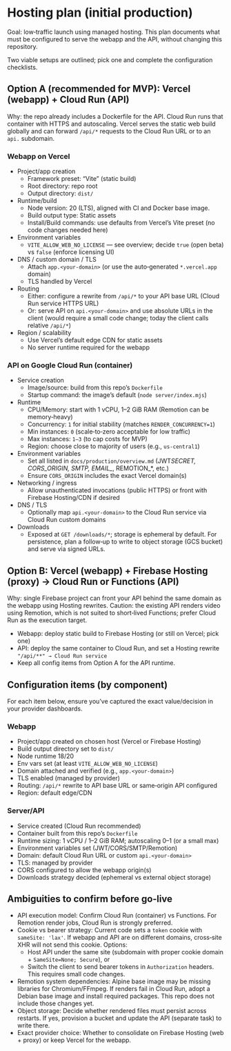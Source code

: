 # Hosting plan (initial production)

Goal: low‑traffic launch using managed hosting. This plan documents what must be configured to serve the webapp and the API, without changing this repository.

Two viable setups are outlined; pick one and complete the configuration checklists.

## Option A (recommended for MVP): Vercel (webapp) + Cloud Run (API)

Why: the repo already includes a Dockerfile for the API. Cloud Run runs that container with HTTPS and autoscaling. Vercel serves the static web build globally and can forward `/api/*` requests to the Cloud Run URL or to an `api.` subdomain.

### Webapp on Vercel

- Project/app creation
  - Framework preset: “Vite” (static build)
  - Root directory: repo root
  - Output directory: `dist/`
- Runtime/build
  - Node version: 20 (LTS), aligned with CI and Docker base image.
  - Build output type: Static assets
  - Install/Build commands: use defaults from Vercel’s Vite preset (no code changes needed here)
- Environment variables
  - `VITE_ALLOW_WEB_NO_LICENSE` — see overview; decide `true` (open beta) vs `false` (enforce licensing UI)
- DNS / custom domain / TLS
  - Attach `app.<your-domain>` (or use the auto‑generated `*.vercel.app` domain)
  - TLS handled by Vercel
- Routing
  - Either: configure a rewrite from `/api/*` to your API base URL (Cloud Run service HTTPS URL)
  - Or: serve API on `api.<your-domain>` and use absolute URLs in the client (would require a small code change; today the client calls relative `/api/*`)
- Region / scalability
  - Use Vercel’s default edge CDN for static assets
  - No server runtime required for the webapp

### API on Google Cloud Run (container)

- Service creation
  - Image/source: build from this repo’s `Dockerfile`
  - Startup command: the image’s default (`node server/index.mjs`)
- Runtime
  - CPU/Memory: start with 1 vCPU, 1–2 GiB RAM (Remotion can be memory‑heavy)
  - Concurrency: `1` for initial stability (matches `RENDER_CONCURRENCY=1`)
  - Min instances: `0` (scale‑to‑zero acceptable for low traffic)
  - Max instances: `1–3` (to cap costs for MVP)
  - Region: choose close to majority of users (e.g., `us-central1`)
- Environment variables
  - Set all listed in `docs/production/overview.md` (JWT*SECRET, CORS_ORIGIN, SMTP*_, EMAIL\__, REMOTION\_\*, etc.)
  - Ensure `CORS_ORIGIN` includes the exact Vercel domain(s)
- Networking / ingress
  - Allow unauthenticated invocations (public HTTPS) or front with Firebase Hosting/CDN if desired
- DNS / TLS
  - Optionally map `api.<your-domain>` to the Cloud Run service via Cloud Run custom domains
- Downloads
  - Exposed at `GET /downloads/*`; storage is ephemeral by default. For persistence, plan a follow‑up to write to object storage (GCS bucket) and serve via signed URLs.

## Option B: Vercel (webapp) + Firebase Hosting (proxy) → Cloud Run or Functions (API)

Why: single Firebase project can front your API behind the same domain as the webapp using Hosting rewrites. Caution: the existing API renders video using Remotion, which is not suited to short‑lived Functions; prefer Cloud Run as the execution target.

- Webapp: deploy static build to Firebase Hosting (or still on Vercel; pick one)
- API: deploy the same container to Cloud Run, and set a Hosting rewrite `"/api/**" → Cloud Run service`
- Keep all config items from Option A for the API runtime.

## Configuration items (by component)

For each item below, ensure you’ve captured the exact value/decision in your provider dashboards.

### Webapp

- Project/app created on chosen host (Vercel or Firebase Hosting)
- Build output directory set to `dist/`
- Node runtime 18/20
- Env vars set (at least `VITE_ALLOW_WEB_NO_LICENSE`)
- Domain attached and verified (e.g., `app.<your-domain>`)
- TLS enabled (managed by provider)
- Routing: `/api/*` rewrite to API base URL or same‑origin API configured
- Region: default edge/CDN

### Server/API

- Service created (Cloud Run recommended)
- Container built from this repo’s `Dockerfile`
- Runtime sizing: 1 vCPU / 1–2 GiB RAM; autoscaling 0–1 (or a small max)
- Environment variables set (JWT/CORS/SMTP/Remotion)
- Domain: default Cloud Run URL or custom `api.<your-domain>`
- TLS: managed by provider
- CORS configured to allow the webapp origin(s)
- Downloads strategy decided (ephemeral vs external object storage)

## Ambiguities to confirm before go‑live

- API execution model: Confirm Cloud Run (container) vs Functions. For Remotion render jobs, Cloud Run is strongly preferred.
- Cookie vs bearer strategy: Current code sets a `token` cookie with `sameSite: 'lax'`. If webapp and API are on different domains, cross‑site XHR will not send this cookie. Options:
  - Host API under the same site (subdomain with proper cookie domain + `SameSite=None; Secure`), or
  - Switch the client to send bearer tokens in `Authorization` headers. This requires small code changes.
- Remotion system dependencies: Alpine base image may be missing libraries for Chromium/FFmpeg. If renders fail in Cloud Run, adopt a Debian base image and install required packages. This repo does not include those changes yet.
- Object storage: Decide whether rendered files must persist across restarts. If yes, provision a bucket and update the API (separate task) to write there.
- Exact provider choice: Whether to consolidate on Firebase Hosting (web + proxy) or keep Vercel for the webapp.
